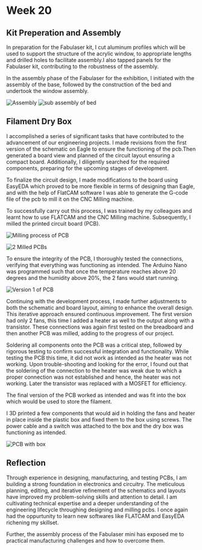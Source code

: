 # Week 20

## Kit Preperation and Assembly

 In preparation for the Fabulaser kit, I cut aluminum profiles which will be used to support the structure of the acrylic window, to appropriate lengths and drilled holes to facilitate assembly.I also tapped panels for the Fabulaser kit, contributing to the robustness of the assembly.

In the assembly phase of the Fabulaser for the exhibition, I initiated with the assembly of the base, followed by the construction of the bed and undertook the window assembly. 

![Assembly](assembly.jpeg)
![sub assembly of bed](bed.jpeg)

## Filament Dry Box

 I accomplished a series of significant tasks that have contributed to the advancement of our engineering projects. I made revisions from the first version of the schematic on Eagle to ensure the functioning of the pcb.Then generated a board view and planned of the circuit layout ensuring a compact board. Additionally, I diligently searched for the required components, preparing for the upcoming stages of development.

To finalize the circuit design, I made modifications to the board using EasyEDA which proved to be more flexible in terms of designing than Eagle, and with the help of FlatCAM software I was able to generate the G-code file of the pcb to mill it on the CNC Milling machine.

To successfully carry out this process, I was trained by my colleagues and learnt how to use FLATCAM and the CNC Milling machine. Subsequently, I milled the printed circuit board (PCB).

![Milling process of PCB](MillingPCB.jpeg)

![2 Milled PCBs](MilledPCBs.jpeg)

To ensure the integrity of the PCB, I thoroughly tested the connections, verifying that everything was functioning as intended. The Arduino Nano was programmed such that once the temperature reaches above 20 degrees and the humidity above 20%, the 2 fans would start running.

![Version 1 of PCB](PCBV1.jpeg)

Continuing with the development process, I made further adjustments to both the schematic and board layout, aiming to enhance the overall design. This iterative approach ensured continuous improvement. The first version had only 2 fans, this time I added a heater as well to the output along with a transistor. These connections was again first tested on the breadboard and then another PCB was milled, adding to the progress of our project. 

Soldering all components onto the PCB was a critical step, followed by rigorous testing to confirm successful integration and functionality. While testing the PCB this time, it did not work as intended as the heater was not working. Upon trouble-shooting and looking for the error, I found out that the soldering of the connection to the heater was weak due to which a proper connection was not established and hence, the heater was not working. Later the transistor was replaced with a MOSFET for efficiency.

The final version of the PCB worked as intended and was fit into the box which would be used to store the filament.

I 3D printed a few components that would aid in holding the fans and heater in place inside the plastic box and fixed them to the box using screws. The power cable and a switch was attached to the box and the dry box was functioning as intended.


![PCB with box](box.jpeg)


## Reflection

Through experience in designing, manufacturing, and testing PCBs, I am building a strong foundation in electronics and circuitry. The meticulous planning, editing, and iterative refinement of the schematics and layouts have improved my problem-solving skills and attention to detail.  I am cultivating technical expertise and a deeper understanding of the engineering lifecycle throughing designing and milling pcbs.
I once again had the oppurtunity to learn new softwares like FLATCAM and EasyEDA richening my skillset.

Further, the assembly process of the Fabulaser mini has exposed me to practical manufacturing challenges and how to overcome them. 

